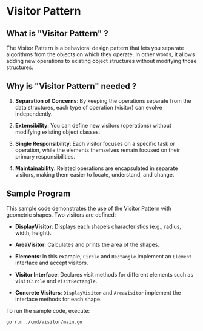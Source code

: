 # Visitor Pattern

## What is "Visitor Pattern" ?

The Visitor Pattern is a behavioral design pattern that lets you separate algorithms from the objects on which they operate. In other words, it allows adding new operations to existing object structures without modifying those structures.

## Why is "Visitor Pattern" needed ?

1. **Separation of Concerns**: By keeping the operations separate from the data structures, each type of operation (visitor) can evolve independently.

2. **Extensibility**: You can define new visitors (operations) without modifying existing object classes.

3. **Single Responsibility**: Each visitor focuses on a specific task or operation, while the elements themselves remain focused on their primary responsibilities.

4. **Maintainability**: Related operations are encapsulated in separate visitors, making them easier to locate, understand, and change.

## Sample Program

This sample code demonstrates the use of the Visitor Pattern with geometric shapes. Two visitors are defined:
- **DisplayVisitor**: Displays each shape’s characteristics (e.g., radius, width, height).  
- **AreaVisitor**: Calculates and prints the area of the shapes.

- **Elements**: In this example, `Circle` and `Rectangle` implement an `Element` interface and accept visitors.  
- **Visitor Interface**: Declares visit methods for different elements such as `VisitCircle` and `VisitRectangle`.  
- **Concrete Visitors**: `DisplayVisitor` and `AreaVisitor` implement the interface methods for each shape.

To run the sample code, execute:
```bash
go run ./cmd/visitor/main.go
```
